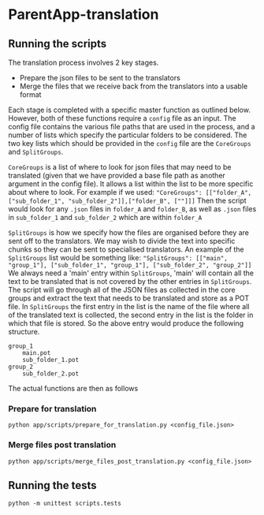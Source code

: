 # ParentApp-translation

## Running the scripts

The translation process involves 2 key stages.

 - Prepare the json files to be sent to the translators 
 - Merge the files that we receive back from the translators into a usable format

Each stage is completed with a specific master function as outlined below. However, both of these functions require a `config` file as an input. The config file contains the various file paths that are used in the process, and a number of lists which specify the particular folders to be considered. The two key lists which should be provided in the `config` file are the `CoreGroups` and `SplitGroups`.

`CoreGroups` is a list of where to look for json files that may need to be translated (given that we have provided a base file path as another argument in the config file). It allows a list within the list to be more specific about where to look. For example if we used:
`"CoreGroups": [["folder_A", ["sub_folder_1", "sub_folder_2"]],["folder_B", [""]]]`
Then the script would look for any `.json` files in `folder_A` and `folder_B`, as well as `.json` files in `sub_folder_1` and `sub_folder_2` which are within `folder_A`

`SplitGroups` is how we specify how the files are organised before they are sent off to the translators. We may wish to divide the text into specific chunks so they can be sent to specialised translators. An example of the `SplitGroups` list would be something like:
`"SplitGroups": [["main", "group_1"], ["sub_folder_1", "group_1"], ["sub_folder_2", "group_2"]]`
We always need a 'main' entry within `SplitGroups`, 'main' will contain all the text to be translated that is not covered by the other entries in `SplitGroups`. The script will go through all of the JSON files as collected in the core groups and extract the text that needs to be translated and store as a POT file. In `SplitGroups` the first entry in the list is the name of the file where all of the translated text is collected, the second entry in the list is the folder in which that file is stored. So the above entry would produce the following structure.

    group_1
        main.pot
        sub_folder_1.pot
    group_2
        sub_folder_2.pot

The actual functions are then as follows

### Prepare for translation

```
python app/scripts/prepare_for_translation.py <config_file.json>
```


### Merge files post translation

```
python app/scripts/merge_files_post_translation.py <config_file.json>
```


## Running the tests

```
python -m unittest scripts.tests
```
